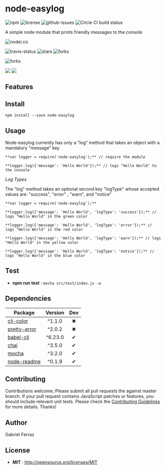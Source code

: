 # node-easylog

![npm](https://img.shields.io/npm/v/node-easylog.svg) ![license](https://img.shields.io/npm/l/node-easylog.svg) ![github-issues](https://img.shields.io/github/issues/naxus28/node-easylog.svg)  ![Circle CI build status](https://circleci.com/gh/naxus28/node-easylog.svg?style=svg)

A simple node module that prints friendly messages to the console

![nodei.co](https://nodei.co/npm/node-easylog.png?downloads=true&downloadRank=true&stars=true)

![travis-status](https://img.shields.io/travis/naxus28/node-easylog.svg)
![stars](https://img.shields.io/github/stars/naxus28/node-easylog.svg)
![forks](https://img.shields.io/github/forks/naxus28/node-easylog.svg)

![forks](https://img.shields.io/github/forks/naxus28/node-easylog.svg)

![](https://david-dm.org/naxus28/node-easylog/status.svg)
![](https://david-dm.org/naxus28/node-easylog/dev-status.svg)

## Features


## Install

`npm install --save node-easylog`

## Usage
Node-easylog currently has only a "log" method that takes an object with a mandatory "message" key

`**var logger = require('node-easylog');** // require the module`

`**logger.log({'message': 'Hello World'});** // logs "Hello World" to the console`


_Log Types_

The "log" method takes an optional second key "logType" whose accepted values are: "success", "error" , "warn", and "notice" 

`**var logger = require('node-easylog');**`

`**logger.log({'message': 'Hello World', 'logType': 'success'});** // logs "Hello World" in the green color`

`**logger.log({'message': 'Hello World', 'logType': 'error'});** // logs "Hello World" in the red color`

`**logger.log({'message': 'Hello World', 'logType': 'warn'});** // logs "Hello World" in the yellow color`

`**logger.log({'message': 'Hello World', 'logType': 'notice'});** // logs "Hello World" in the blue color` 


## Test

 - **npm run test** : `mocha src/test/index.js -w`

## Dependencies

Package | Version | Dev
--- |:---:|:---:
[cli-color](https://www.npmjs.com/package/cli-color) | ^1.1.0 | ✖
[pretty-error](https://www.npmjs.com/package/pretty-error) | ^2.0.2 | ✖
[babel-cli](https://www.npmjs.com/package/babel-cli) | ^6.23.0 | ✔
[chai](https://www.npmjs.com/package/chai) | ^3.5.0 | ✔
[mocha](https://www.npmjs.com/package/mocha) | ^3.2.0 | ✔
[node-readme](https://www.npmjs.com/package/node-readme) | ^0.1.9 | ✔


## Contributing

Contributions welcome; Please submit all pull requests the against master branch. If your pull request contains JavaScript patches or features, you should include relevant unit tests. Please check the [Contributing Guidelines](contributng.md) for more details. Thanks!

## Author

Gabriel Ferraz

## License

 - **MIT** : http://opensource.org/licenses/MIT
